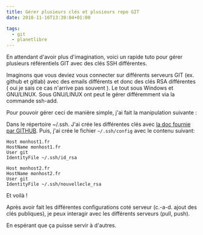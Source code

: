 ```yaml
---
title: Gérer plusieurs clés et plusieurs repo GIT
date: 2018-11-16T13:39:04+01:00

tags:
  - git
  - planetlibre
---
```

En attendant d'avoir plus d'imagination, voici un rapide tuto pour gérer plusieurs référentiels GIT avec des clés SSH différentes.

Imaginons que vous deviez vous connecter sur différents serveurs GIT (ex. github et gitlab) avec des emails différents et donc des clés RSA différentes ( oui je sais ce cas n'arrive pas souvent ). Le tout sous Windows et GNU/LINUX. Sous GNU/LINUX ont peut le gérer différemment via la commande ssh-add.

Pour pouvoir gérer ceci de manière simple, j'ai fait la manipulation suivante :

Dans le répertoire ~/.ssh. J'ai crée les différentes clés avec [la doc fournie par GITHUB](https://help.github.com/articles/generating-a-new-ssh-key-and-adding-it-to-the-ssh-agent/). Puis, j'ai crée le fichier ``~/.ssh/config`` avec le contenu suivant:


```
Host monhost1.fr
HostName monhost1.fr
User git
IdentityFile ~/.ssh/id_rsa

Host monhost2.fr
HostName monhost2.fr
User git
IdentityFile ~/.ssh/nouvellecle_rsa
```


Et voilà !

Après avoir fait les différentes configurations coté serveur (c.-a-d. ajout des clés publiques), je peux interagir avec les différents serveurs (pull, push).

En espérant que ça puisse servir à d'autres.
